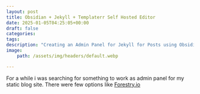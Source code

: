 ```yaml
---
layout: post
title: Obsidian + Jekyll + Templaterr Self Hosted Editor
date: 2025-01-05T04:25:05+00:00
draft: false
categories:
tags: 
description: "Creating an Admin Panel for Jekyll for Posts using Obsidian"
image:
	path: /assets/img/headers/default.webp

---
```


For a while i was searching for something to work as admin panel for my static blog site. There were few options like [Forestry.io]()
